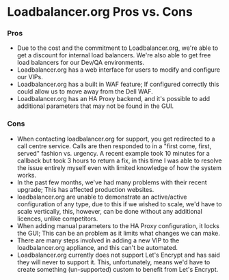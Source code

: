 # Loadbalancer.org Pros vs. Cons


### Pros

- Due to the cost and the commitment to Loadbalancer.org, we're able to get a discount for internal load balancers. We're also able to get free load balancers for our Dev/QA environments.
- Loadbalancer.org has a web interface for users to modify and configure our VIPs.
- Loadbalancer.org has a built in WAF feature; If configured correctly this could allow us to move away from the Dell WAF.
- Loadbalancer.org has an HA Proxy backend, and it's possible to add additional parameters that may not be found in the GUI.

### Cons

- When contacting loadbalancer.org for support, you get redirected to a call centre service. Calls are then responded to in a "first come, first, served" fashion vs. urgency. A recent example took 10 minutes for a callback but took 3 hours to return a fix, in this time I was able to resolve the issue entirely myself even with limited knowledge of how the system works.
- In the past few months, we've had many problems with their recent upgrade; This has affected production websites.
- loadbalancer.org are unable to demonstrate an active/active configuration of any type, due to this if we wished to scale, we'd have to scale vertically, this, however, can be done without any additional licences, unlike competitors. 
- When adding manual parameters to the HA Proxy configuration, it locks the GUI; This can be an problem as it limits what changes we can make.
- There are many steps involved in adding a new VIP to the loadbalancer.org appliance, and this can't be automated.
- Loadbalancer.org currently does not support Let's Encrypt and has said they will never to support it. This, unfortunately, means we'd have to create something (un-supported) custom to benefit from Let's Encrypt.
